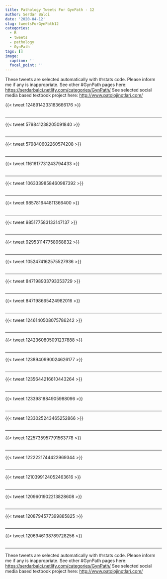 ```yaml
---
title: Pathology Tweets For GynPath - 12
author: Serdar Balci
date: '2020-04-12'
slug: tweetsForGynPath12
categories:
  - R
  - tweets
  - pathology
  - GynPath
tags: []
image:
  caption: ''
  focal_point: ''
---
```



These tweets are selected automatically with #rstats code. Please inform me if any is inappropriate.
See other #GynPath pages here: https://serdarbalci.netlify.com/categories/GynPath/ 
See selected social media based textbook project here: http://www.patolojinotlari.com/

{{< tweet 1248914233183666176 >}}
<br>
<br>
<hr>
{{< tweet 579841238205091840 >}}
<br>
<br>
<hr>
{{< tweet 579840602260574208 >}}
<br>
<br>
<hr>
{{< tweet 1161617731243794433 >}}
<br>
<br>
<hr>
{{< tweet 1063339858460987392 >}}
<br>
<br>
<hr>
{{< tweet 985781644811366400 >}}
<br>
<br>
<hr>
{{< tweet 985177583133147137 >}}
<br>
<br>
<hr>
{{< tweet 929531147758968832 >}}
<br>
<br>
<hr>
{{< tweet 1052474162575527936 >}}
<br>
<br>
<hr>
{{< tweet 847198933793353729 >}}
<br>
<br>
<hr>
{{< tweet 847198665424982016 >}}
<br>
<br>
<hr>
{{< tweet 1246140508075786242 >}}
<br>
<br>
<hr>
{{< tweet 1242360805091237888 >}}
<br>
<br>
<hr>
{{< tweet 1238940990024626177 >}}
<br>
<br>
<hr>
{{< tweet 1235644216610443264 >}}
<br>
<br>
<hr>
{{< tweet 1233981884905988096 >}}
<br>
<br>
<hr>
{{< tweet 1233025243465252866 >}}
<br>
<br>
<hr>
{{< tweet 1225735957791563778 >}}
<br>
<br>
<hr>
{{< tweet 1222221744422969344 >}}
<br>
<br>
<hr>
{{< tweet 1210399124052463616 >}}
<br>
<br>
<hr>
{{< tweet 1209601902213828608 >}}
<br>
<br>
<hr>
{{< tweet 1208794577399885825 >}}
<br>
<br>
<hr>
{{< tweet 1206946138789728256 >}}
<br>
<br>
<hr>


These tweets are selected automatically with #rstats code. Please inform me if any is inappropriate.
See other #GynPath pages here: https://serdarbalci.netlify.com/categories/GynPath/ 
See selected social media based textbook project here: http://www.patolojinotlari.com/
